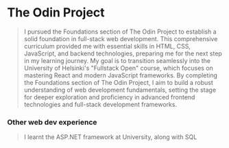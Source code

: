 # The Odin Project
> I pursued the Foundations section of The Odin Project to establish a solid foundation in full-stack web development. This comprehensive curriculum provided me with essential skills in HTML, CSS, JavaScript, and backend technologies, preparing me for the next step in my learning journey. My goal is to transition seamlessly into the University of Helsinki's "Fullstack Open" course, which focuses on mastering React and modern JavaScript frameworks. By completing the Foundations section of The Odin Project, I aim to build a robust understanding of web development fundamentals, setting the stage for deeper exploration and proficiency in advanced frontend technologies and full-stack development frameworks.

### Other web dev experience
> I learnt the ASP.NET framework at University, along with SQL
